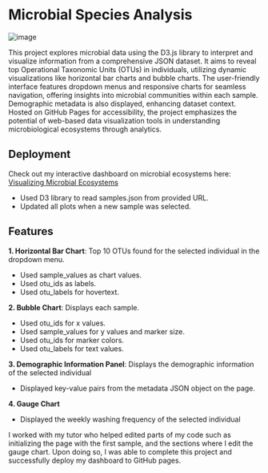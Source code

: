 # Microbial Species Analysis

![image](https://github.com/paoloarciaga/belly-button-challenge/assets/60936744/0edfdcdd-ef68-4e2b-b92e-c52dedddf082)

This project explores microbial data using the D3.js library to interpret and visualize information from a comprehensive JSON dataset. It aims to reveal top Operational Taxonomic Units (OTUs) in individuals, utilizing dynamic visualizations like horizontal bar charts and bubble charts. The user-friendly interface features dropdown menus and responsive charts for seamless navigation, offering insights into microbial communities within each sample. Demographic metadata is also displayed, enhancing dataset context. Hosted on GitHub Pages for accessibility, the project emphasizes the potential of web-based data visualization tools in understanding microbiological ecosystems through analytics.

## Deployment
Check out my interactive dashboard on microbial ecosystems here: [Visualizing Microbial Ecosystems](https://paoloarciaga.github.io/belly-button-challenge/)

- Used D3 library to read samples.json from provided URL. 
- Updated all plots when a new sample was selected.

## Features 

**1. Horizontal Bar Chart**: Top 10 OTUs found for the selected individual in the dropdown menu.
- Used sample_values as chart values.
- Used otu_ids as labels.
- Used otu_labels for hovertext.

**2. Bubble Chart**: Displays each sample.
- Used otu_ids for x values.
- Used sample_values for y values and marker size.
- Used otu_ids for marker colors.
- Used otu_labels for text values.

**3. Demographic Information Panel**: Displays the demographic information of the selected individual
- Displayed key-value pairs from the metadata JSON object on the page.

**4. Gauge Chart**
- Displayed the weekly washing frequency of the selected individual

I worked with my tutor who helped edited parts of my code such as initializing the page with the first sample, and the sections where I edit the gauge chart. Upon doing so, I was able to complete this project and successfully deploy my dashboard to GitHub pages. 
